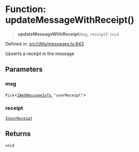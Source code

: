 # Function: updateMessageWithReceipt()

> **updateMessageWithReceipt**(`msg`, `receipt`): `void`

Defined in: [src/Utils/messages.ts:843](https://github.com/Fokusdotid/Baileys/blob/eb819228f591f9a29a091aefc3a8c91a38d77089/src/Utils/messages.ts#L843)

Upserts a receipt in the message

## Parameters

### msg

`Pick`\<[`IWebMessageInfo`](../namespaces/proto/interfaces/IWebMessageInfo.md), `"userReceipt"`\>

### receipt

[`IUserReceipt`](../namespaces/proto/interfaces/IUserReceipt.md)

## Returns

`void`
